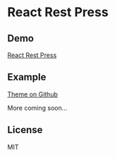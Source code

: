 # React Rest Press

## Demo

[React Rest Press](http://react-rest-press.herokuapp.com/)

## Example

[Theme on Github](https://github.com/Viktor777/wp-api-react-example/)

More coming soon...

## License

MIT